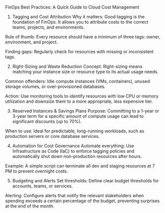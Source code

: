 FinOps Best Practices: A Quick Guide to Cloud Cost Management
1. Tagging and Cost Attribution
Why it matters: Good tagging is the foundation of FinOps. It allows you to attribute costs to the correct teams, projects, and environments.

Rule of thumb: Every resource should have a minimum of three tags: owner, environment, and project.

Finding gaps: Regularly check for resources with missing or inconsistent tags.

2. Right-Sizing and Waste Reduction
Concept: Right-sizing means matching your instance size or resource type to its actual usage needs.

Common offenders: Idle compute instances (VMs, containers), unused storage volumes, or over-provisioned databases.

Action: Use monitoring tools to identify resources with low CPU or memory utilization and downsize them to a more appropriate, less expensive tier.

3. Reserved Instances & Savings Plans
Purpose: Committing to a 1-year or 3-year term for a specific amount of compute usage can lead to significant discounts (up to 70%).

When to use: Ideal for predictable, long-running workloads, such as production servers or core database services.

4. Automation for Cost Governance
Automate everything: Use Infrastructure as Code (IaC) to enforce tagging policies and automatically shut down non-production resources after hours.

Example: A simple script can terminate all dev and staging resources at 7 PM to prevent overnight costs.

5. Budgeting and Alerts
Set thresholds: Define clear budget thresholds for accounts, teams, or services.

Alerting: Configure alerts that notify the relevant stakeholders when spending exceeds a certain percentage of the budget, preventing surprises at the end of the month.